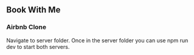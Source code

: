 ## Book With Me

### Airbnb Clone

Navigate to server folder. Once in the server folder you can use npm run dev to start both servers. 
